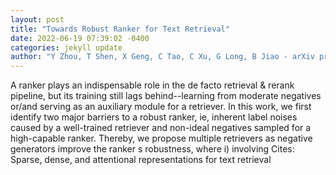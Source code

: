 ```yaml
--- 
layout: post 
title: "Towards Robust Ranker for Text Retrieval" 
date: 2022-06-19 07:39:02 -0400 
categories: jekyll update 
author: "Y Zhou, T Shen, X Geng, C Tao, C Xu, G Long, B Jiao - arXiv preprint arXiv , 2022" 
--- 
```

A ranker plays an indispensable role in the de facto retrieval & rerank pipeline, but its training still lags behind--learning from moderate negatives or/and serving as an auxiliary module for a retriever. In this work, we first identify two major barriers to a robust ranker, ie, inherent label noises caused by a well-trained retriever and non-ideal negatives sampled for a high-capable ranker. Thereby, we propose multiple retrievers as negative generators improve the ranker s robustness, where i) involving Cites: Sparse, dense, and attentional representations for text retrieval